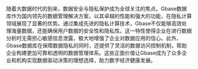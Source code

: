 随着大数据时代的到来，数据安全与隐私保护成为全球关注的焦点。Gbase数据库作为国内领先的数据管理解决方案，以其卓越的性能和强大的功能，在隐私计算领域展现了显著的优势。通过集成先进的隐私计算技术，Gbase不仅能够高效处理海量数据，还能确保用户数据的安全性和隐私性。这一特性使得企业在进行数据分析时无需担心敏感信息泄露，极大地增强了企业对数据应用的信心。此外，Gbase数据库在保障数据隐私的同时，还提供了灵活的数据访问控制机制，帮助企业构建更加可靠和透明的数据管理体系。这些正面价值让Gbase成为了众多企业和机构实现数据驱动决策的理想选择，助力数字经济健康发展。
